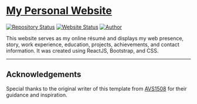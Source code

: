 # <a href="https://patrickyuzhiji.github.io/" target="_blank">My Personal Website</a>

[![Repository Status](https://img.shields.io/badge/Repository%20Status-Maintained-green.svg)](https://patrickyuzhiji.github.io/)
[![Website Status](https://img.shields.io/badge/Website%20Status-Online-green)](https://patrickyuzhiji.github.io/)
[![Author](https://img.shields.io/badge/Author-Patrick%20Yu-blue.svg)](https://www.linkedin.com/in/patrick-zhiji-yu)

This website serves as my online résumé and displays my web presence, story, work experience, education, projects, achievements, and contact information. It was created using ReactJS, Bootstrap, and CSS.

---

## Acknowledgements

Special thanks to the original writer of this template from [AVS1508](https://github.com/AVS1508) for their guidance and inspiration.
